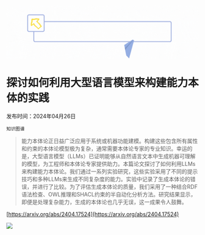![](https://raw.githubusercontent.com/HuggingAGI/HuggingArxiv/main/imgs/follow.gif)
# 探讨如何利用大型语言模型来构建能力本体的实践
发布时间：2024年04月26日

`知识图谱`
> 能力本体论正日益广泛应用于系统或机器功能建模。构建这些包含所有属性和约束的本体论模型极为复杂，通常需要本体论专家的专业知识。幸运的是，大型语言模型（LLMs）已证明能够从自然语言文本中生成机器可理解的模型，为工程师和本体论专家提供助力。本篇论文探讨了如何利用LLMs来构建能力本体论。我们通过一系列实验研究，这些实验采用了不同的提示技巧和多种LLMs来生成不同复杂度的能力。实验中记录了生成本体论的错误，并进行了比较。为了评估生成本体论的质量，我们采用了一种结合RDF语法检查、OWL推理和SHACL约束的半自动化分析方法。研究结果显示，即便是处理复杂能力，生成的本体论也几乎无误，这一成果令人鼓舞。



[https://arxiv.org/abs/2404.17524](https://arxiv.org/abs/2404.17524)

![](https://raw.githubusercontent.com/HuggingAGI/HuggingArxiv/main/imgs/qrcode.gif)